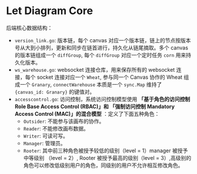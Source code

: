 # Let Diagram Core

后端核心数据结构：

* `version_link.go`: 版本链，每个 canvas 对应一个版本链，链上的节点按版本号从大到小排列，更新和同步在链首进行，持久化从链尾摘取。多个 canvas 的版本链组成一个 `diffGroup`, 每个 `diffGroup` 对应一个定时任务 `corn` 用来持久化版本。
* `ws_warehouse.go`: websocket 连接仓库，用来保存所有的 websocket 连接，每个 socket 连接对应一个 `Wheat`, 参与同一个 Canvas 协作的 Wheat 组成一个 `Granary`, `connectWarehouse` 本质是一个 `sync.Map` 维持了 `{canvas_id: Granary}` 的键值对。
* `accesscontrol.go`: 访问控制，系统访问控制模型使用 **「基于角色的访问控制 Role Base Access Control (RBAC)」和 「强制访问控制 Mandatory Access Control (MAC)」的混合模型** ：定义了下面五种角色：
  * `Outsider`: 不能参与该画布的协作。
  * `Reader`: 不能修改画布数据。
  * `Writer`: 可读可写。
  * `Manager`: 管理员。
  * `Rooter`:
其中前三种角色被授予较低的级别（level = 1）manager 被授予中等级别 （level = 2）, Rooter 被授予最高的级别（level = 3）,高级别的角色可以修改低级别用户的角色，同级别的用户不允许相互修改角色。
